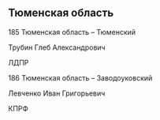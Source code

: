 ## Тюменская область
   
   185 Тюменская область – Тюменский
   
   Трубин Глеб Александрович
   
   ЛДПР
   
   186 Тюменская область – Заводоуковский
   
   Левченко Иван Григорьевич
   
   КПРФ
   
